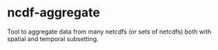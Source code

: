 # ncdf-aggregate
Tool to aggregate data from many netcdfs (or sets of netcdfs) both with spatial and temporal subsetting.
